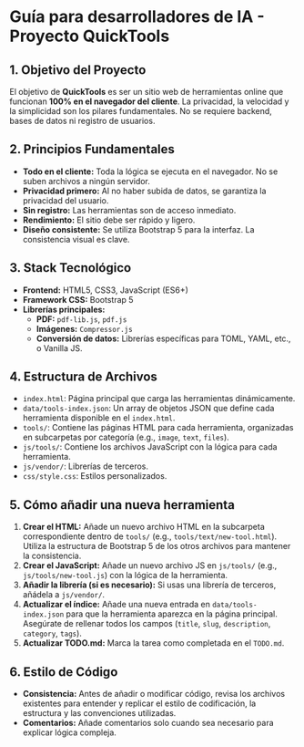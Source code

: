 # Guía para desarrolladores de IA - Proyecto QuickTools

## 1. Objetivo del Proyecto

El objetivo de **QuickTools** es ser un sitio web de herramientas online que funcionan **100% en el navegador del cliente**. La privacidad, la velocidad y la simplicidad son los pilares fundamentales. No se requiere backend, bases de datos ni registro de usuarios.

## 2. Principios Fundamentales

- **Todo en el cliente:** Toda la lógica se ejecuta en el navegador. No se suben archivos a ningún servidor.
- **Privacidad primero:** Al no haber subida de datos, se garantiza la privacidad del usuario.
- **Sin registro:** Las herramientas son de acceso inmediato.
- **Rendimiento:** El sitio debe ser rápido y ligero.
- **Diseño consistente:** Se utiliza Bootstrap 5 para la interfaz. La consistencia visual es clave.

## 3. Stack Tecnológico

- **Frontend:** HTML5, CSS3, JavaScript (ES6+)
- **Framework CSS:** Bootstrap 5
- **Librerías principales:**
  - **PDF:** `pdf-lib.js`, `pdf.js`
  - **Imágenes:** `Compressor.js`
  - **Conversión de datos:** Librerías específicas para TOML, YAML, etc., o Vanilla JS.

## 4. Estructura de Archivos

- `index.html`: Página principal que carga las herramientas dinámicamente.
- `data/tools-index.json`: Un array de objetos JSON que define cada herramienta disponible en el `index.html`.
- `tools/`: Contiene las páginas HTML para cada herramienta, organizadas en subcarpetas por categoría (e.g., `image`, `text`, `files`).
- `js/tools/`: Contiene los archivos JavaScript con la lógica para cada herramienta.
- `js/vendor/`: Librerías de terceros.
- `css/style.css`: Estilos personalizados.

## 5. Cómo añadir una nueva herramienta

1.  **Crear el HTML:** Añade un nuevo archivo HTML en la subcarpeta correspondiente dentro de `tools/` (e.g., `tools/text/new-tool.html`). Utiliza la estructura de Bootstrap 5 de los otros archivos para mantener la consistencia.
2.  **Crear el JavaScript:** Añade un nuevo archivo JS en `js/tools/` (e.g., `js/tools/new-tool.js`) con la lógica de la herramienta.
3.  **Añadir la librería (si es necesario):** Si usas una librería de terceros, añádela a `js/vendor/`.
4.  **Actualizar el índice:** Añade una nueva entrada en `data/tools-index.json` para que la herramienta aparezca en la página principal. Asegúrate de rellenar todos los campos (`title`, `slug`, `description`, `category`, `tags`).
5.  **Actualizar TODO.md:** Marca la tarea como completada en el `TODO.md`.

## 6. Estilo de Código

- **Consistencia:** Antes de añadir o modificar código, revisa los archivos existentes para entender y replicar el estilo de codificación, la estructura y las convenciones utilizadas.
- **Comentarios:** Añade comentarios solo cuando sea necesario para explicar lógica compleja.
